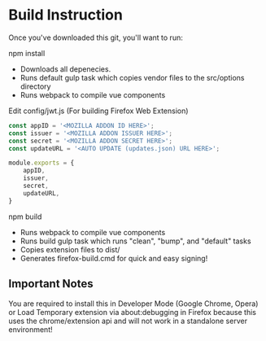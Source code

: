 # Build Instruction

Once you've downloaded this git, you'll want to run:

npm install

* Downloads all depenecies.
* Runs default gulp task which copies vendor files to the src/options directory
* Runs webpack to compile vue components

Edit config/jwt.js (For building Firefox Web Extension)

```javascript
const appID = '<MOZILLA ADDON ID HERE>';
const issuer = '<MOZILLA ADDON ISSUER HERE>';
const secret = '<MOZILLA ADDON SECRET HERE>';
const updateURL = '<AUTO UPDATE (updates.json) URL HERE>';

module.exports = {
	appID,
	issuer,
	secret,
	updateURL,
}
```

npm build

* Runs webpack to compile vue components
* Runs build gulp task which runs "clean", "bump", and "default" tasks
* Copies extension files to dist/<browser>
* Generates firefox-build.cmd for quick and easy signing!

## Important Notes

You are required to install this in Developer Mode (Google Chrome, Opera) or Load Temporary extension via about:debugging in Firefox because this uses the chrome/extension api and will not work in a standalone server environment!